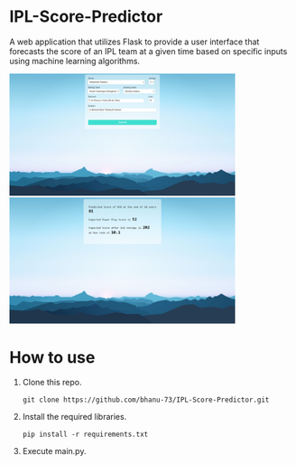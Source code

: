 # IPL-Score-Predictor
A web application that utilizes Flask to provide a user interface that forecasts the
score of an IPL team at a given time based on specific inputs using machine learning algorithms.
<p>
<img src="screenshots/Screenshot_1.jpeg" width="400">  
<img src="screenshots/Screenshot_2.jpeg" width="400">    
</p>

# How to use

1. Clone this repo.

   ```terminal
   git clone https://github.com/bhanu-73/IPL-Score-Predictor.git
   ```


2. Install the required libraries.

    ```terminal
    pip install -r requirements.txt
    ```

3. Execute main.py.
